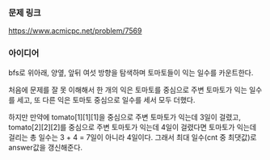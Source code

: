 ### 문제 링크

https://www.acmicpc.net/problem/7569

### 아이디어

bfs로 위아래, 양옆, 앞뒤 여섯 방향을 탐색하며 토마토들이 익는 일수를 카운트한다. 

처음에 문제를 잘 못 이해해서 한 개의 익은 토마토를 중심으로 주변 토마토가 익는 일수를 세고, 또 다른 익은 토마토 중심으로 일수를 세서 모두 더했다. 

하지만 만약에 tomato[1][1][1]을 중심으로 주변 토마토가 익는데 3일이 걸렸고, tomato[2][2][2]를 중심으로 주변 토마토가 익는데 4일이 걸렸다면 토마토가 익는데 걸리는 총 일수는 3 + 4 = 7일이 아니라 4일이다. 그래서 최대 일수(cnt 중 최댓값)로 answer값을 갱신해준다.
